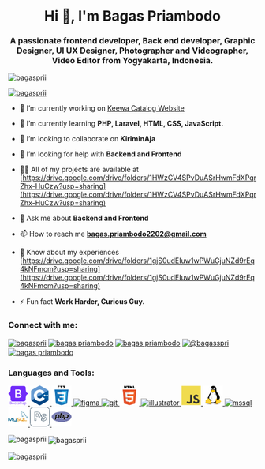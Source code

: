 <h1 align="center">Hi 👋, I'm Bagas Priambodo</h1>
<h3 align="center">A passionate frontend developer, Back end developer, Graphic Designer, UI UX Designer, Photographer and Videographer, Video Editor from Yogyakarta, Indonesia.</h3>

<p align="left"> <img src="https://komarev.com/ghpvc/?username=bagasprii&label=Profile%20views&color=0e75b6&style=flat" alt="bagasprii" /> </p>

<p align="left"> <a href="https://github.com/ryo-ma/github-profile-trophy"><img src="https://github-profile-trophy.vercel.app/?username=bagasprii" alt="bagasprii" /></a> </p>

- 🔭 I’m currently working on [Keewa Catalog Website](keewa.id)

- 🌱 I’m currently learning **PHP, Laravel, HTML, CSS, JavaScript.**

- 👯 I’m looking to collaborate on **KiriminAja**

- 🤝 I’m looking for help with **Backend and Frontend**

- 👨‍💻 All of my projects are available at [https://drive.google.com/drive/folders/1HWzCV4SPvDuASrHwmFdXPqrZhx-HuCzw?usp=sharing](https://drive.google.com/drive/folders/1HWzCV4SPvDuASrHwmFdXPqrZhx-HuCzw?usp=sharing)

- 💬 Ask me about **Backend and Frontend**

- 📫 How to reach me **bagas.priambodo2202@gmail.com**

- 📄 Know about my experiences [https://drive.google.com/drive/folders/1gjS0udEIuw1wPWuGjuNZd9rEq4kNFmcm?usp=sharing](https://drive.google.com/drive/folders/1gjS0udEIuw1wPWuGjuNZd9rEq4kNFmcm?usp=sharing)

- ⚡ Fun fact **Work Harder, Curious Guy.**

<h3 align="left">Connect with me:</h3>
<p align="left">
<a href="https://dev.to/bagasprii" target="blank"><img align="center" src="https://raw.githubusercontent.com/rahuldkjain/github-profile-readme-generator/master/src/images/icons/Social/devto.svg" alt="bagasprii" height="30" width="40" /></a>
<a href="https://linkedin.com/in/bagas priambodo" target="blank"><img align="center" src="https://raw.githubusercontent.com/rahuldkjain/github-profile-readme-generator/master/src/images/icons/Social/linked-in-alt.svg" alt="bagas priambodo" height="30" width="40" /></a>
<a href="https://fb.com/bagas priambodo" target="blank"><img align="center" src="https://raw.githubusercontent.com/rahuldkjain/github-profile-readme-generator/master/src/images/icons/Social/facebook.svg" alt="bagas priambodo" height="30" width="40" /></a>
<a href="https://instagram.com/@bagasspri" target="blank"><img align="center" src="https://raw.githubusercontent.com/rahuldkjain/github-profile-readme-generator/master/src/images/icons/Social/instagram.svg" alt="@bagasspri" height="30" width="40" /></a>
<a href="https://www.youtube.com/c/bagas priambodo" target="blank"><img align="center" src="https://raw.githubusercontent.com/rahuldkjain/github-profile-readme-generator/master/src/images/icons/Social/youtube.svg" alt="bagas priambodo" height="30" width="40" /></a>
</p>

<h3 align="left">Languages and Tools:</h3>
<p align="left"> <a href="https://getbootstrap.com" target="_blank" rel="noreferrer"> <img src="https://raw.githubusercontent.com/devicons/devicon/master/icons/bootstrap/bootstrap-plain-wordmark.svg" alt="bootstrap" width="40" height="40"/> </a> <a href="https://www.w3schools.com/cpp/" target="_blank" rel="noreferrer"> <img src="https://raw.githubusercontent.com/devicons/devicon/master/icons/cplusplus/cplusplus-original.svg" alt="cplusplus" width="40" height="40"/> </a> <a href="https://www.w3schools.com/css/" target="_blank" rel="noreferrer"> <img src="https://raw.githubusercontent.com/devicons/devicon/master/icons/css3/css3-original-wordmark.svg" alt="css3" width="40" height="40"/> </a> <a href="https://www.figma.com/" target="_blank" rel="noreferrer"> <img src="https://www.vectorlogo.zone/logos/figma/figma-icon.svg" alt="figma" width="40" height="40"/> </a> <a href="https://git-scm.com/" target="_blank" rel="noreferrer"> <img src="https://www.vectorlogo.zone/logos/git-scm/git-scm-icon.svg" alt="git" width="40" height="40"/> </a> <a href="https://www.w3.org/html/" target="_blank" rel="noreferrer"> <img src="https://raw.githubusercontent.com/devicons/devicon/master/icons/html5/html5-original-wordmark.svg" alt="html5" width="40" height="40"/> </a> <a href="https://www.adobe.com/in/products/illustrator.html" target="_blank" rel="noreferrer"> <img src="https://www.vectorlogo.zone/logos/adobe_illustrator/adobe_illustrator-icon.svg" alt="illustrator" width="40" height="40"/> </a> <a href="https://developer.mozilla.org/en-US/docs/Web/JavaScript" target="_blank" rel="noreferrer"> <img src="https://raw.githubusercontent.com/devicons/devicon/master/icons/javascript/javascript-original.svg" alt="javascript" width="40" height="40"/> </a> <a href="https://www.linux.org/" target="_blank" rel="noreferrer"> <img src="https://raw.githubusercontent.com/devicons/devicon/master/icons/linux/linux-original.svg" alt="linux" width="40" height="40"/> </a> <a href="https://www.microsoft.com/en-us/sql-server" target="_blank" rel="noreferrer"> <img src="https://www.svgrepo.com/show/303229/microsoft-sql-server-logo.svg" alt="mssql" width="40" height="40"/> </a> <a href="https://www.mysql.com/" target="_blank" rel="noreferrer"> <img src="https://raw.githubusercontent.com/devicons/devicon/master/icons/mysql/mysql-original-wordmark.svg" alt="mysql" width="40" height="40"/> </a> <a href="https://www.photoshop.com/en" target="_blank" rel="noreferrer"> <img src="https://raw.githubusercontent.com/devicons/devicon/master/icons/photoshop/photoshop-line.svg" alt="photoshop" width="40" height="40"/> </a> <a href="https://www.php.net" target="_blank" rel="noreferrer"> <img src="https://raw.githubusercontent.com/devicons/devicon/master/icons/php/php-original.svg" alt="php" width="40" height="40"/> </a> </p>

<p><img align="left" src="https://github-readme-stats.vercel.app/api/top-langs?username=bagasprii&show_icons=true&locale=en&layout=compact" alt="bagasprii" /></p>

<p>&nbsp;<img align="center" src="https://github-readme-stats.vercel.app/api?username=bagasprii&show_icons=true&locale=en" alt="bagasprii" /></p>

<p><img align="center" src="https://github-readme-streak-stats.herokuapp.com/?user=bagasprii&" alt="bagasprii" /></p>

